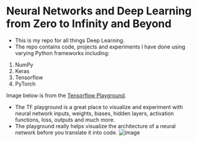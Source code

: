 # Neural Networks and Deep Learning from Zero to Infinity and Beyond

* This is my repo for all things Deep Learning.
* The repo contains code, projects and experiments I have done using varying Python frameworks including:
1. NumPy
2. Keras
3. Tensorflow
4. PyTorch


Image below is from the [Tensorflow Playground](https://playground.tensorflow.org/#activation=tanh&batchSize=10&dataset=circle&regDataset=reg-plane&learningRate=0.03&regularizationRate=0&noise=0&networkShape=4,2&seed=0.39392&showTestData=false&discretize=false&percTrainData=50&x=true&y=true&xTimesY=false&xSquared=false&ySquared=false&cosX=false&sinX=false&cosY=false&sinY=false&collectStats=false&problem=classification&initZero=false&hideText=false).
* The TF playground is a great place to visualize and experiment with neural network inputs, weights, biases, hidden layers, activation functions, loss, outputs and much more.
* The playground really helps visualize the architecture of a neural network before you translate it into code. 
![image](https://github.com/bostonadam525/Deep-Learning-Neural-Networks-Repo/assets/45008475/497de77d-5f5c-4049-82d1-02425f59612b)
